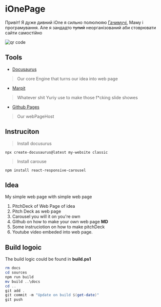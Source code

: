 # iOnePage

Привіт! Я дуже дивний iOne я сильно полюлюяю [Гачимучі](https://ru.wikipedia.org/wiki/%D0%93%D0%B0%D1%87%D0%B8%D0%BC%D1%83%D1%87%D0%B8), Маму і програмування. Але я зандадто ~~тупий~~ неорганізований аби стоврювати сайти самостійно 

<img src="https://chart.googleapis.com/chart?cht=qr&chl=https%3A%2F%2Fvoice-of-hollowness.github.io%2FMy-solution-for-homeTask%2F&chs=180x180&choe=UTF-8&chld=L|2" rel="nofollow" alt="qr code"><a href="www.qr-code-generator.com/" border="0" style="cursor:default" rel="nofollow"></a>

## Tools

- [Docusaurus](https://docusaurus.io/docs#fast-track)
> Our core Engine that turns our idea into web page

- [Marpit](https://marpit.marp.app/)
> Whatever shit Yuriy use to make those f*cking slide showes

- [Github Pages]()
> Our webPageHost 


## Instruciton

> Install docusurus

`npx create-docusaurus@latest my-website classic`

> Install carouse 

`npm install react-responsive-carousel`	


## Idea
My simple web page with simple web page

1. PitchDeck of Web Page of idea
2. Pitch Deck as web page
3. Carousel you will it on you're own
4. Github on how to make your own web page **MD**
5. Some instruciotion on how to make pitchDeck
6. Youtube video embeded into web page.


## Build logoic 

The build logic could be found in **build.ps1**	

```powershell
rm docs
cd sources
npm run build
mv build ..\docs
cd ..
git add .
git commit -m "Update on build $(get-date)"
git push
```
